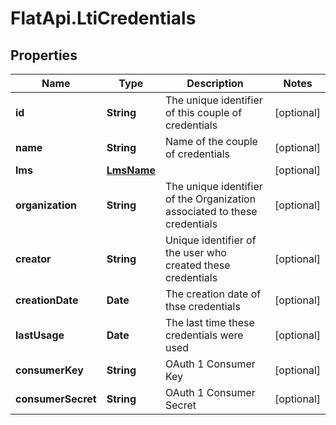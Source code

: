 # FlatApi.LtiCredentials

## Properties
Name | Type | Description | Notes
------------ | ------------- | ------------- | -------------
**id** | **String** | The unique identifier of this couple of credentials | [optional] 
**name** | **String** | Name of the couple of credentials | [optional] 
**lms** | [**LmsName**](LmsName.md) |  | [optional] 
**organization** | **String** | The unique identifier of the Organization associated to these credentials | [optional] 
**creator** | **String** | Unique identifier of the user who created these credentials | [optional] 
**creationDate** | **Date** | The creation date of thse credentials | [optional] 
**lastUsage** | **Date** | The last time these credentials were used | [optional] 
**consumerKey** | **String** | OAuth 1 Consumer Key | [optional] 
**consumerSecret** | **String** | OAuth 1 Consumer Secret | [optional] 


